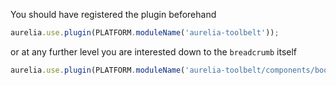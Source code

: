 
You should have registered the plugin beforehand

```js
aurelia.use.plugin(PLATFORM.moduleName('aurelia-toolbelt'));
```
or at any further level you are interested down to the ```breadcrumb``` itself
```js
aurelia.use.plugin(PLATFORM.moduleName('aurelia-toolbelt/components/bootstrap/breadcrumb'));
```